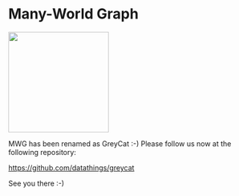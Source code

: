 Many-World Graph 
==================

<img src="doc/logo.png" width="200px" />

MWG has been renamed as GreyCat :-)
Please follow us now at the following repository:

https://github.com/datathings/greycat

See you there :-)
